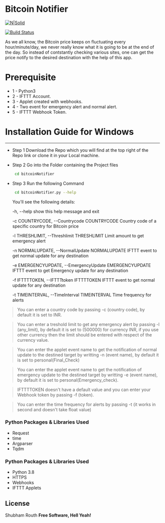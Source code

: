 # Bitcoin Notifier

[![N|Solid](https://cldup.com/dTxpPi9lDf.thumb.png)](https://nodesource.com/products/nsolid)

[![Build Status](https://travis-ci.org/joemccann/dillinger.svg?branch=master)](https://travis-ci.org/joemccann/dillinger)


As we all know, the Bitcoin price keeps on fluctuating every hour/minute/day, we never really know what it is going to be at the end of the day. So instead of contstantly checking various sites, one can get the price notify to the desired destination with the help of this app. 

# Prerequisite 

    
  - 1 - Python3
  - 2 - IFTTT Account.
  - 3 - Applet created with webhooks.
  - 4 - Two event for emergency alert and normal alert.
  - 5 - IFTTT Webhook Token.

# Installation Guide for Windows

---------------------
- Step 1
    Download the Repo which you will find at the top right of the Repo link or clone it in your Local machine.
- Step 2
    Go into the Folder containing the Project files
    ```sh
     cd bitcoinNotifier
    ```
- Step 3
    Run the following Command
    ```sh
     cd bitcoinNotifier.py --help
    ```
    You'll see the following details:
    
    -h, --help            show this help message and exit
    
  -c COUNTRYCODE, --Countrycode COUNTRYCODE
                        Country code of a specific country for Bitcoin price
                        
  -l THRESHLIMIT, --Threshlimit THRESHLIMIT
                        Limit amount to get emergency alert
                        
  -n NORMALUPDATE, --NormalUpdate NORMALUPDATE
                        IFTTT event to get normal update for any destination
                        
  -e EMERGENCYUPDATE, --EmergencyUpdate EMERGENCYUPDATE
                        IFTTT event to get Emergency update for any destination
                        
  -f IFTTTTOKEN, --IFTTTtoken IFTTTTOKEN
                        IFTTT event to get normal update for any destination
                        
  -t TIMEINTERVAL, --TimeInterval TIMEINTERVAL
                        Time frequency for alerts

> You can enter a country code by passing -c (country code), by default it is set to INR.

> You can enter a treshold limit to get any emergency alert by passing -l (any_limit), by default it is set to (500000) for currency INR, if you use other currency then the limit should be entered with respect of the currency value.

> You can enter the applet event name to get the notification of normal update to the destined target by writting -n (event name), by default it is set to personal(Final_Check)

> You can enter the applet event name to get the notification of emergency update to the destined target by writting -e (event name), by default it is set to personal(Emergency_check).

> IFTTTTOKEN doesn't have a default value and you can enter your Webhook token by passing -f (token).

> You can enter the time frequency for alerts by passing -t (it works in second and doesn't take float value)
 

### Python Packages & Libraries Used

- Request
- time
- Argparser
- Tqdm

### Python Packages & Libraries Used
- Python 3.8
- HTTPS
- Webhooks
- IFTTT Applets


License
----

Shubham Routh **Free Software, Hell Yeah!**

[//]: # (These are reference links used in the body of this note and get stripped out when the markdown processor does its job. There is no need to format nicely because it shouldn't be seen. Thanks SO - http://stackoverflow.com/questions/4823468/store-comments-in-markdown-syntax)


   [dill]: <https://github.com/joemccann/dillinger>
   [git-repo-url]: <https://github.com/joemccann/dillinger.git>
   [john gruber]: <http://daringfireball.net>
   [df1]: <http://daringfireball.net/projects/markdown/>
   [markdown-it]: <https://github.com/markdown-it/markdown-it>
   [Ace Editor]: <http://ace.ajax.org>
   [node.js]: <http://nodejs.org>
   [Twitter Bootstrap]: <http://twitter.github.com/bootstrap/>
   [jQuery]: <http://jquery.com>
   [@tjholowaychuk]: <http://twitter.com/tjholowaychuk>
   [express]: <http://expressjs.com>
   [AngularJS]: <http://angularjs.org>
   [Gulp]: <http://gulpjs.com>

   [PlDb]: <https://github.com/joemccann/dillinger/tree/master/plugins/dropbox/README.md>
   [PlGh]: <https://github.com/joemccann/dillinger/tree/master/plugins/github/README.md>
   [PlGd]: <https://github.com/joemccann/dillinger/tree/master/plugins/googledrive/README.md>
   [PlOd]: <https://github.com/joemccann/dillinger/tree/master/plugins/onedrive/README.md>
   [PlMe]: <https://github.com/joemccann/dillinger/tree/master/plugins/medium/README.md>
   [PlGa]: <https://github.com/RahulHP/dillinger/blob/master/plugins/googleanalytics/README.md>

